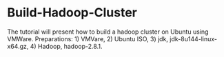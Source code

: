 # Build-Hadoop-Cluster
The tutorial will present how to build a hadoop cluster on Ubuntu using VMWare.
Preparations: 1) VMVare, 2) Ubuntu ISO, 3) jdk, jdk-8u144-linux-x64.gz, 4) Hadoop, hadoop-2.8.1.
